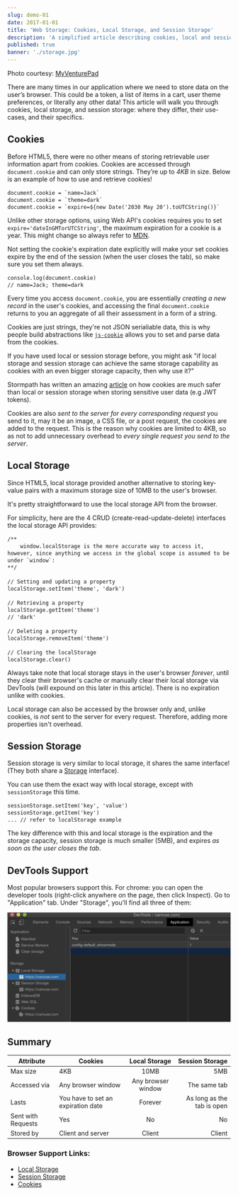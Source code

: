 ```yaml
---
slug: demo-01
date: 2017-01-01
title: 'Web Storage: Cookies, Local Storage, and Session Storage'
description: 'A simplified article describing cookies, local and session storage.'
published: true
banner: './storage.jpg'
---
```


Photo courtesy: [MyVenturePad](https://myventurepad.com/save-money-starting-business-storage-unit/)

There are many times in our application where we need to store data on the user’s browser. This could be a token, a list of items in a cart, user theme preferences, or literally any other data! This article will walk you through cookies, local storage, and session storage: where they differ, their use-cases, and their specifics.

## Cookies

Before HTML5, there were no other means of storing retrievable user information apart from cookies. Cookies are accessed through `document.cookie` and can only store strings. They’re up to _4KB_ in size. Below is an example of how to use and retrieve cookies!

```
document.cookie = `name=Jack`
document.cookie = `theme=dark`
document.cookie = `expire=${new Date('2030 May 20').toUTCString()}`
```

Unlike other storage options, using Web API's cookies requires you to set `expire='dateInGMTorUTCString'`, the maximum expiration for a cookie is a year. This might change so always refer to [MDN](https://developer.mozilla.org/en-US/docs/Web/API/Document/cookie).

Not setting the cookie's expiration date explicitly will make your set cookies expire by the end of the session (when the user closes the tab), so make sure you set them always.

```
console.log(document.cookie)
// name=Jack; theme=dark
```

Every time you access `document.cookie`, you are essentially _creating a new record_ in the user's cookies, and accessing the final `document.cookie` returns to you an aggregate of all their assessment in a form of a string.

Cookies are just strings, they're not JSON serialiable data, this is why people build abstractions like [`js-cookie`](https://github.com/js-cookie/js-cookie) allows you to set and parse data from the cookies.

If you have used local or session storage before, you might ask "if local storage and session storage can achieve the same storage capability as cookies with an even bigger storage capacity, then why use it?"

Stormpath has written an amazing [article](https://stormpath.com/blog/where-to-store-your-jwts-cookies-vs-html5-web-storage) on how cookies are much safer than local or session storage when storing sensitive user data (e.g JWT tokens).

Cookies are also _sent to the server for every corresponding request_ you send to it, may it be an image, a CSS file, or a post request, the cookies are added to the request. This is the reason why cookies are limited to 4KB, so as not to add unnecessary overhead to _every single request you send to the server_.

## Local Storage

Since HTML5, local storage provided another alternative to storing key-value pairs with a maximum storage size of 10MB to the user's browser.

It's pretty straightforward to use the local storage API from the browser.

For simplicity, here are the 4 CRUD (create-read-update-delete) interfaces the local storage API provides:

```
/**
    window.localStorage is the more accurate way to access it, however, since anything we access in the global scope is assumed to be under `window`:
**/

// Setting and updating a property
localStorage.setItem('theme', 'dark')

// Retrieving a property
localStorage.getItem('theme')
// 'dark'

// Deleting a property
localStorage.removeItem('theme')

// Clearing the localStorage
localStorage.clear()
```

Always take note that local storage stays in the user's browser _forever_, until they clear their browser's cache or manually clear their local storage via DevTools (will expound on this later in this article). There is no expiration unlike with cookies.

Local storage can also be accessed by the browser only and, unlike cookies, is _not_ sent to the server for every request. Therefore, adding more properties isn't overhead.

## Session Storage

Session storage is very similar to local storage, it shares the same interface! (They both share a [Storage](https://developer.mozilla.org/en-US/docs/Web/API/Storage) interface).

You can use them the exact way with local storage, except with `sessionStorage` this time.

```
sessionStorage.setItem('key', 'value')
sessionStorage.getItem('key')
... // refer to localStorage example
```

The key difference with this and local storage is the expiration and the storage capacity, session storage is much smaller (5MB), and expires _as soon as the user closes the tab_.

## DevTools Support

Most popular browsers support this. For chrome: you can open the developer tools (right-click anywhere on the page, then click Inspect). Go to "Application" tab. Under "Storage", you'll find all three of them:

![alt text](./devtools.png 'Logo Title Text 1')

## Summary

| Attribute          | Cookies                            |   Local Storage    |            Session Storage |
| ------------------ | ---------------------------------- | :----------------: | -------------------------: |
| Max size           | 4KB                                |        10MB        |                        5MB |
| Accessed via       | Any browser window                 | Any browser window |               The same tab |
| Lasts              | You have to set an expiration date |      Forever       | As long as the tab is open |
| Sent with Requests | Yes                                |         No         |                         No |
| Stored by          | Client and server                  |       Client       |                     Client |

### Browser Support Links:

- [Local Storage](https://caniuse.com/#search=localstorage)
- [Session Storage](https://caniuse.com/#search=localstorage)
- [Cookies](https://caniuse.com/#search=cookie)
